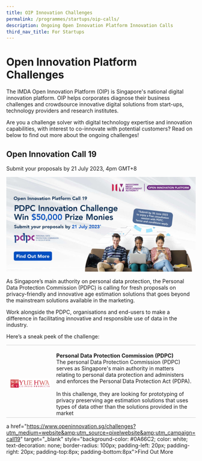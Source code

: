```yaml
---
title: OIP Innovation Challenges
permalink: /programmes/startups/oip-calls/
description: Ongoing Open Innovation Platform Innovation Calls
third_nav_title: For Startups
---
```

# Open Innovation Platform Challenges
The IMDA Open Innovation Platform (OIP) is Singapore's national digital innovation platform. OIP helps corporates diagnose their business challenges and crowdsource innovative digital solutions from start-ups, technology providers and research institutes. 

Are you a challenge solver with digital technology expertise and innovation capabilities, with interest to co-innovate with potential customers? Read on below to find out more about the ongoing challenges!

## **Open Innovation Call 19**

Submit your proposals by 21 July 2023, 4pm GMT+8

![Open Innovation Platform Call 19](/images/Programmes/OIP%20Challenges/call19_1200x600.jpg)

As Singapore’s main authority on personal data protection, the Personal Data Protection Commission (PDPC) is calling for fresh proposals on privacy-friendly and innovative age estimation solutions that goes beyond the mainstream solutions available in the marketing.

Work alongside the PDPC, organisations and end-users to make a difference in facilitating innovative and responsible use of data in the industry.

Here’s a sneak peek of the challenge:
<br>
<table>
    <tbody>
   <tr>
      <td style="width:25%; border-top:0.75px solid lightgrey; border-bottom:0.75px solid lightgrey; text-align: center; vertical-align: middle;">	
            <br><img src="/images/Programmes/OIP%20Challenges/Call%2018/yue%20hwa%20logo_horizontal_400x100.png">
        </td>
        <td style="border-top:0.75px solid lightgrey; border-bottom:0.75px solid lightgrey;">
					<br><b>Personal Data Protection Commission (PDPC)</b>
	        <br>The personal Data Protection Commission (PDPC) serves as Singapore's main authority in matters relating to personal data protection and administers and enforces the Personal Data Protection Act (PDPA).
					<br><br> In this challenge, they are looking for prototyping of privacy preserving age estimation solutions that uses types of data other than the solutions provided in the market
        </td>
    </tr>
</tbody></table>

a href="https://www.openinnovation.sg/challenges?utm_medium=website&amp;utm_source=pixelwebsite&amp;utm_campaign=call19" target="_blank" style="background-color: #0A66C2; color: white; text-decoration: none; border-radius: 100px; padding-left: 20px; padding-right: 20px; padding-top:8px; padding-bottom:8px">Find Out More</a>
